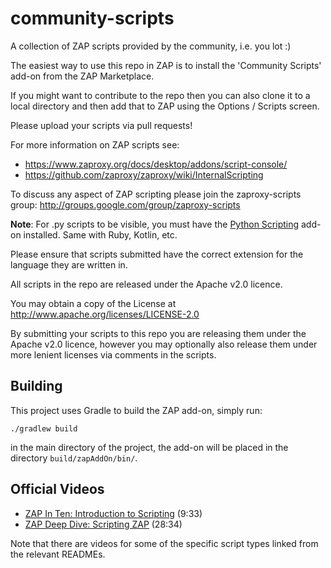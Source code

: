 community-scripts
=================

A collection of ZAP scripts provided by the community, i.e. you lot :)

The easiest way to use this repo in ZAP is to install the 'Community Scripts' add-on from the ZAP Marketplace.

If you might want to contribute to the repo then you can also clone it to a local directory and then add that to ZAP using the Options / Scripts screen.

Please upload your scripts via pull requests!

For more information on ZAP scripts see:
* https://www.zaproxy.org/docs/desktop/addons/script-console/
* https://github.com/zaproxy/zaproxy/wiki/InternalScripting
 
To discuss any aspect of ZAP scripting please join the zaproxy-scripts group: http://groups.google.com/group/zaproxy-scripts

**Note**: For .py scripts to be visible, you must have the [Python Scripting](https://www.zaproxy.org/docs/desktop/addons/python-scripting/) add-on installed. Same with Ruby, Kotlin, etc.

Please ensure that scripts submitted have the correct extension for the language they are written in.

All scripts in the repo are released under the Apache v2.0 licence.

You may obtain a copy of the License at  http://www.apache.org/licenses/LICENSE-2.0 

By submitting your scripts to this repo you are releasing them under the Apache v2.0 licence, however you may optionally also release them under more lenient licenses via comments in the scripts.

## Building

This project uses Gradle to build the ZAP add-on, simply run:

    ./gradlew build

in the main directory of the project, the add-on will be placed in the directory `build/zapAddOn/bin/`.

## Official Videos

* [ZAP In Ten: Introduction to Scripting](https://play.sonatype.com/watch/7gR4qYzUZ686wEDMBfxGdf) (9:33)
* [ZAP Deep Dive: Scripting ZAP](https://www.youtube.com/watch?v=ujL6rH6nVXI) (28:34)

Note that there are videos for some of the specific script types linked from the relevant READMEs.
